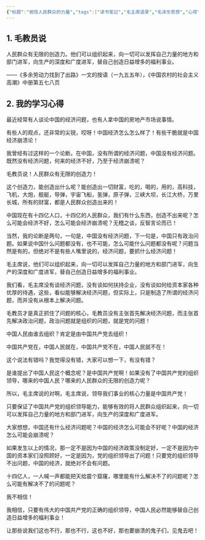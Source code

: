 ```yaml
---
{"标题":"相信人民群众的力量","tags":["读书笔记","毛主席语录","毛泽东思想","心得"],"创建时间":"2023-09-30 22:00","修改时间":"2023-09-30 22:00","dg-publish":true,"permalink":"/毛泽东思想学习笔记/相信人民群众的力量/","dgPassFrontmatter":true}
---
```


## 1. 毛教员说

人民群众有无限的创造力。他们可以组织起来，向一切可以发挥自己力量的地方和部门进军，向生产的深度和广度进军，替自己创造日益增多的福利事业。

——《多余劳动力找到了出路》一文的按语（一九五五年），《中国农村的社会主义高潮》中册第五七八页 

## 2. 我的学习心得 

最近经常有人谈论中国的经济问题，也有人拿中国的房地产市场说事情。

有些人的观点，还非常的尖锐，哎呀！中国经济怎么怎么样了！有些干脆就是中国经济崩溃论！

我曾经有过这样的一个论断。在中国，没有所谓的经济问题，中国没有经济问题。既然没有经济问题，何来的经济不好，乃至于经济崩溃呢？

毛教员说！人民群众有无限的创造力！

这个创造力，能创造出什么呢？能创造出一切财富，吃的，喝的，用的，高科技，飞机，大炮，舰艇，导弹，宇宙飞船，氢弹，原子弹，三峡大坝，长江大桥，万里长城，所有的财富，都是人民群众创造出来的！

中国现在有十四亿人口，十四亿的人民群众，我们有什么东西，创造不出来呢？怎么可能会经济不好，怎么可能会经济崩溃呢？无稽之谈，反智言论而已！

当然，我的论断是两句，一句是，中国没有经济问题，下一句是，中国只有政治问题。如果说中国什么问题都没有，也不可能，怎么可能什么问题都没有呢？问题当然是有的，但绝对不是有些人嘴里说的，经济问题，要抓什么经济问题！

毛主席说，他们可以组织起来，向一切可以发挥自己力量的地方和部门进军，向生产的深度和广度进军，替自己创造日益增多的福利事业。

我们看，毛主席没有谈经济问题，没有谈如何扶持企业，没有谈如何给资本家各种优厚的待遇，这些，看似能够解决经济问题，但实际上，只是制造了所谓的经济问题，而并没有从根本上解决问题。

毛教员才是真正抓住了问题的核心，毛教员没有主张首先解决经济问题，而主张首先解决政治问题，政治问题就是组织的问题，就是党的问题！

中国人民由谁去组织？肯定是由中国共产党去组织！

中国共产党在，中国人民就在，中国共产党不在，中国人民就不在！

这个说法有错吗？我觉得没有错，大家可以想一下，有没有错？

是谁提出了中国人民这个概念呢？是中国共产党啊！如果没有了中国共产党的组织领导，哪来的中国人民？哪来的人民群众的无限的创造力呢？

所以，毛主席说的对啊，毛主席说，领导我们事业的核心力量是中国共产党！

只要保证了中国共产党的组织领导能力，能够有效的将人民群众组织起来，向一切可以发挥自己力量的地方和部门进军，向生产的深度和广度进军。

大家想想，中国还有什么经济问题呢？中国的经济怎么可能会不好呢？中国的经济怎么可能会崩溃呢？

如果发生以上的情况，那一定不是因为中国的经济政策没制定好，一定不是因为中国的资本家们没照顾好，一定是因为，党的组织领导出了问题！只要党的组织领导不出问题，中国的经济，就绝对不会有问题。

十四亿人，一人喊一声都能把天给震个窟窿，哪里能有什么解决不了的问题呢？怎么可能有解决不了的问题呢？

我不相信！

我相信，只要有伟大的中国共产党的正确的组织领导，中国人民必然能够替自己创造日益增多的福利事业！

让那些说我们这也不行，那也不行，这也不好，那也要崩溃的鬼子们，见鬼去吧！





